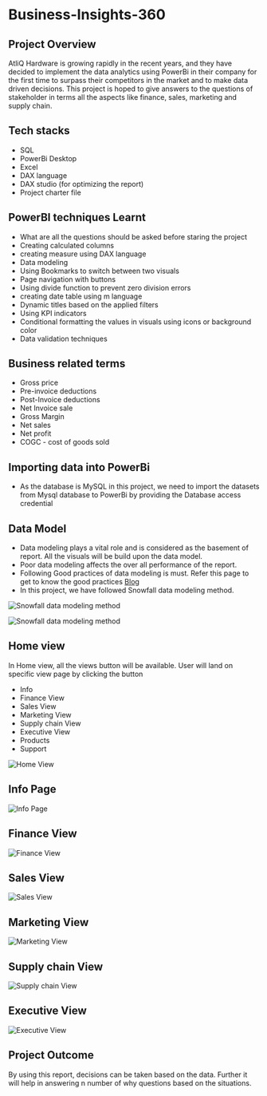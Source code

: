 # Business-Insights-360

## Project Overview

AtliQ Hardware is growing rapidly in the recent years, and they have decided to implement the data analytics using PowerBi in their company for the first time to surpass their competitors in the market and to make data driven decisions. This project is hoped to give answers to the questions of stakeholder in terms all the aspects like finance, sales, marketing and supply chain.

## Tech stacks

- SQL
- PowerBi Desktop
- Excel
- DAX language
- DAX studio (for optimizing the report)
- Project charter file

## PowerBI techniques Learnt

- What are all the questions should be asked before staring the project
- Creating calculated columns
- creating measure using DAX language
- Data modeling
- Using Bookmarks to switch between two visuals
- Page navigation with buttons
- Using divide function to prevent zero division errors
- creating date table using m language
- Dynamic titles based on the applied filters
- Using KPI indicators
- Conditional formatting the values in visuals using icons or background color
- Data validation techniques

## Business related terms

- Gross price
- Pre-invoice deductions
- Post-Invoice deductions
- Net Invoice sale
- Gross Margin
- Net sales
- Net profit
- COGC - cost of goods sold

## Importing data into PowerBi

- As the database is MySQL in this project, we need to import the datasets from Mysql database to PowerBi by providing the Database access credential

## Data Model

- Data modeling plays a vital role and is considered as the basement of report. All the visuals will be build upon the data model.
- Poor data modeling affects the over all performance of the report.
- Following Good practices of data modeling is must. Refer this page to get to know the good practices [Blog](https://addendanalytics.com/blog/data-modelling-best-practices/)
- In this project, we have followed Snowfall data modeling method.

![Snowfall data modeling method](https://github.com/vasu292929/Business-Insights-360/blob/main/resources/Snowfall%20data%20modeling%20method%201.png?raw=true)

![Snowfall data modeling method](https://github.com/vasu292929/Business-Insights-360/blob/main/resources/Snowfall%20data%20modeling%20method%202.png?raw=true)

## Home view

In Home view, all the views button will be available. User will land on specific view page by clicking the button 

- Info
- Finance View
- Sales View
- Marketing View
- Supply chain View
- Executive View
- Products
- Support

![Home View](https://github.com/vasu292929/Business-Insights-360/blob/main/resources/Home.png?raw=true)

## Info Page

![Info Page](https://github.com/vasu292929/Business-Insights-360/blob/main/resources/Info.png?raw=true)

## Finance View

![Finance View](https://github.com/vasu292929/Business-Insights-360/blob/main/resources/Finance.png?raw=true)

## Sales View

![Sales View](https://github.com/vasu292929/Business-Insights-360/blob/main/resources/Sales.png?raw=true)

## Marketing View

![Marketing View](https://github.com/vasu292929/Business-Insights-360/blob/main/resources/Marketing.png?raw=true)

## Supply chain View

![Supply chain View](https://github.com/vasu292929/Business-Insights-360/blob/main/resources/Supply%20Chain.png?raw=true)

## Executive View

![Executive View](https://github.com/vasu292929/Business-Insights-360/blob/main/resources/Executive.png?raw=true)

## Project Outcome

By using this report, decisions can be taken based on the data. Further it will help in answering n number of why questions based on the situations.









